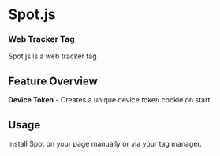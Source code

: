 # Spot.js
### Web Tracker Tag
Spot.js is a web tracker tag

## Feature Overview
**Device Token** - Creates a unique device token cookie on start.

## Usage
Install Spot on your page manually or via your tag manager.
<script src="https://cheetahspot.github.io/tag/spot.js">

## Deploy in local and jenkins
yarn deploy-staging
yarn deploy-production